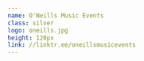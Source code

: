 ```yaml
---
name: O'Neills Music Events
class: silver
logo: oneills.jpg
height: 120px
link: //linktr.ee/oneillsmusicevents
---
```

